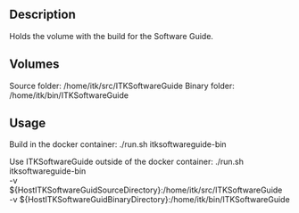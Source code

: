 Description
-----------

Holds the volume with the build for the Software Guide.

Volumes
-------

Source folder: /home/itk/src/ITKSoftwareGuide
Binary folder: /home/itk/bin/ITKSoftwareGuide

Usage
-----

Build in the docker container:
  ./run.sh itksoftwareguide-bin

Use ITKSoftwareGuide outside of the docker container:
  ./run.sh itksoftwareguide-bin \
    -v ${HostITKSoftwareGuidSourceDirectory}:/home/itk/src/ITKSoftwareGuide \
    -v ${HostITKSoftwareGuidBinaryDirectory}:/home/itk/bin/ITKSoftwareGuide
